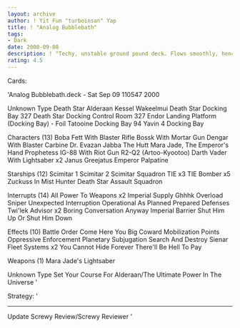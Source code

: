 ```yaml
---
layout: archive
author: ! Yit Fun "turboinsan" Yap
title: ! "Analog Bubblebath"
tags:
- Dark
date: 2000-09-08
description: ! "Techy, unstable ground pound deck. Flows smoothly, hence the title."
rating: 4.5
---
```

Cards: 

'Analog Bubblebath.deck - Sat Sep 09 110547 2000

Unknown Type
Death Star
Alderaan
Kessel
Wakeelmui
Death Star Docking Bay 327
Death Star Docking Control Room 327
Endor Landing Platform (Docking Bay) - Foil
Tatooine Docking Bay 94
Yavin 4 Docking Bay

Characters (13)
Boba Fett With Blaster Rifle
Bossk With Mortar Gun
Dengar With Blaster Carbine
Dr. Evazan
Jabba The Hutt
Mara Jade, The Emperor's Hand
Prophetess
IG-88 With Riot Gun
R2-Q2 (Artoo-Kyootoo)
Darth Vader With Lightsaber  x2
Janus Greejatus
Emperor Palpatine

Starships (12)
Scimitar 1
Scimitar 2
Scimitar Squadron TIE  x3
TIE Bomber  x5
Zuckuss In Mist Hunter
Death Star Assault Squadron

Interrupts (14)
All Power To Weapons  x2
Imperial Supply
Ghhhk
Overload
Sniper
Unexpected Interruption
Operational As Planned
Prepared Defenses
Twi'lek Advisor  x2
Boring Conversation Anyway
Imperial Barrier
Shut Him Up Or Shut Him Down

Effects (10)
Battle Order
Come Here You Big Coward
Mobilization Points
Oppressive Enforcement
Planetary Subjugation
Search And Destroy
Sienar Fleet Systems  x2
You Cannot Hide Forever
There'll Be Hell To Pay

Weapons (1)
Mara Jade's Lightsaber

Unknown Type
Set Your Course For Alderaan/The Ultimate Power In The Universe
'

Strategy: '

--------------------------------------------------------
 Update Screwy Review/Screwy Reviewer '